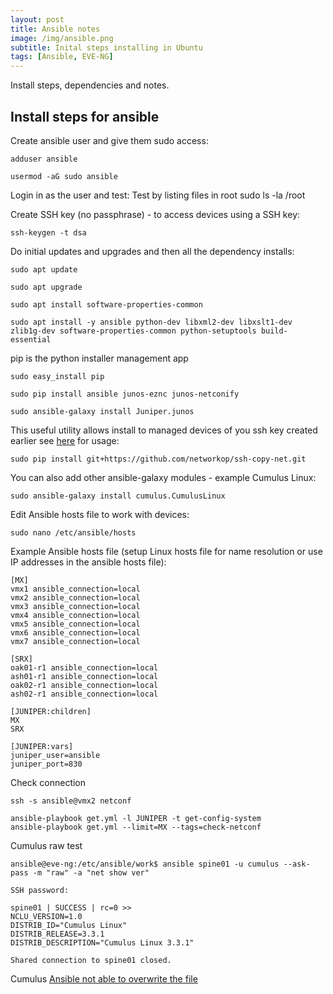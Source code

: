 ```yaml
---
layout: post
title: Ansible notes
image: /img/ansible.png
subtitle: Inital steps installing in Ubuntu
tags: [Ansible, EVE-NG]
---
```


Install steps, dependencies and notes.


## Install steps for ansible

Create ansible user and give them sudo access:

	adduser ansible

	usermod -aG sudo ansible

Login in as the user and test:
Test by listing files in root
	sudo ls -la /root

Create SSH key (no passphrase) - to access devices using a SSH key:

	ssh-keygen -t dsa

Do initial updates and upgrades and then all the dependency installs:
	
	sudo apt update

	sudo apt upgrade

	sudo apt install software-properties-common

	sudo apt install -y ansible python-dev libxml2-dev libxslt1-dev zlib1g-dev software-properties-common python-setuptools build-essential

pip is the python installer management app

	sudo easy_install pip

	sudo pip install ansible junos-eznc junos-netconify

	sudo ansible-galaxy install Juniper.junos

This useful utility allows install to managed devices of you ssh key created earlier see [here](https://github.com/networkop/ssh-copy-net) for usage:

	sudo pip install git+https://github.com/networkop/ssh-copy-net.git


You can also add other ansible-galaxy modules - example Cumulus Linux:
	
	sudo ansible-galaxy install cumulus.CumulusLinux


Edit Ansible hosts file to work with devices:

	sudo nano /etc/ansible/hosts

Example Ansible hosts file (setup Linux hosts file for name resolution or use IP addresses in the ansible hosts file):
~~~
[MX]
vmx1 ansible_connection=local
vmx2 ansible_connection=local
vmx3 ansible_connection=local
vmx4 ansible_connection=local
vmx5 ansible_connection=local
vmx6 ansible_connection=local
vmx7 ansible_connection=local

[SRX]
oak01-r1 ansible_connection=local
ash01-r1 ansible_connection=local
oak02-r1 ansible_connection=local
ash02-r1 ansible_connection=local

[JUNIPER:children]
MX
SRX

[JUNIPER:vars]
juniper_user=ansible
juniper_port=830
~~~

Check connection
~~~
ssh -s ansible@vmx2 netconf

ansible-playbook get.yml -l JUNIPER -t get-config-system
ansible-playbook get.yml --limit=MX --tags=check-netconf
~~~

Cumulus raw test
~~~
ansible@eve-ng:/etc/ansible/work$ ansible spine01 -u cumulus --ask-pass -m "raw" -a "net show ver"

SSH password:

spine01 | SUCCESS | rc=0 >>
NCLU_VERSION=1.0
DISTRIB_ID="Cumulus Linux"
DISTRIB_RELEASE=3.3.1
DISTRIB_DESCRIPTION="Cumulus Linux 3.3.1"

Shared connection to spine01 closed.
~~~

Cumulus [Ansible not able to overwrite the file](https://getsatisfaction.cumulusnetworks.com/cumulus/topics/ansible-not-able-to-overwrite-the-file)
